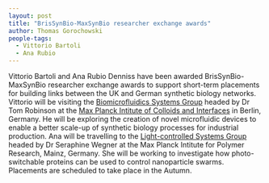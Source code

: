 ```yaml
---
layout: post
title: "BrisSynBio-MaxSynBio researcher exchange awards"
author: Thomas Gorochowski
people-tags: 
  - Vittorio Bartoli
  - Ana Rubio
---
```

Vittorio Bartoli and Ana Rubio Denniss have been awarded BrisSynBio-MaxSynBio researcher exchange awards to support short-term placements for building links between the UK and German synthetic biology networks. Vittorio will be visiting the [Biomicrofluidics Systems Group](http://www.mpikg.mpg.de/Biomicrofluidic_Systems) headed by Dr Tom Robinson at the [Max Planck Intitute of Colloids and Interfaces](http://www.mpikg.mpg.de/en) in Berlin, Germany. He will be exploring the creation of novel microfluidic devices to enable a better scale-up of synthetic biology processes for industrial production. Ana will be travelling to the [Light-controlled Systems Group](http://www.mpip-mainz.mpg.de/4436512/MaxSynBio_Research_Group) headed by Dr Seraphine Wegner at the Max Planck Intitute for Polymer Research, Mainz, Germany. She will be working to investigate how photo-switchable proteins can be used to control nanoparticle swarms. Placements are scheduled to take place in the Autumn.
